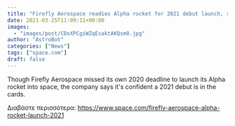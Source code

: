 ```yaml
---
title: "Firefly Aerospace readies Alpha rocket for 2021 debut launch, ramps up operations"
date: 2021-03-25T11:09:11+00:00
images:
  - "images/post/CDxXPCgiWZqEsaktAKQsm8.jpg"
author: "AstroBot"
categories: ["News"]
tags: ["space.com"]
draft: false
---
```


Though Firefly Aerospace missed its own 2020 deadline to launch its Alpha rocket into space, the company says it's confident a 2021 debut is in the cards. 

Διαβάστε περισσότερα: https://www.space.com/firefly-aerospace-alpha-rocket-launch-2021
